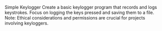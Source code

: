 Simple Keylogger Create a basic keylogger program that records and logs keystrokes. Focus on logging the keys pressed and saving them to a file. Note: Ethical considerations and permissions are crucial for projects involving keyloggers.
